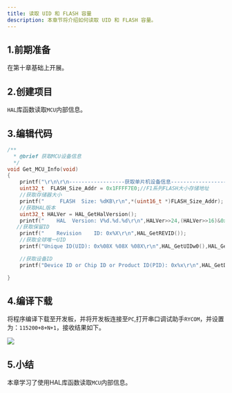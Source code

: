```yaml
---
title: 读取 UID 和 FLASH 容量
description: 本章节将介绍如何读取 UID 和 FLASH 容量。
---
```

## 1.前期准备

在第十章基础上开展。

## 2.创建项目

`HAL`库函数读取`MCU`内部信息。

## 3.编辑代码

```c
/**
  * @brief 获取MCU设备信息
  */
void Get_MCU_Info(void)
{
    printf("\r\n\r\n------------------获取单片机设备信息------------------\r\n\r\n");
    uint32_t  FLASH_Size_Addr = 0x1FFFF7E0;//F1系列FLASH大小存储地址
    //获取存储器大小
    printf("     FLASH  Size: %dKB\r\n",*(uint16_t *)FLASH_Size_Addr);
    //获取HAL版本
    uint32_t HALVer = HAL_GetHalVersion();
    printf("    HAL  Version: V%d.%d.%d\r\n",HALVer>>24,(HALVer>>16)&0xFF,(HALVer>>8)&0xFF);
   //获取保留ID
    printf("    Revision    ID: 0x%X\r\n",HAL_GetREVID());
    //获取全球唯一UID
    printf("Unique ID(UID): 0x%08X %08X %08X\r\n",HAL_GetUIDw0(),HAL_GetUIDw1(),HAL_GetUIDw2());

    //获取设备ID
    printf("Device ID or Chip ID or Product ID(PID): 0x%x\r\n",HAL_GetDEVID());

}
```

## 4.编译下载

将程序编译下载至开发板，并将开发板连接至`PC`,打开串口调试助手`RYCOM`，并设置为：`115200+8+N+1`，接收结果如下。

![](/images/nebula-pi-f103/system-info/uid.jpg)

## 5.小结

本章学习了使用HAL库函数读取`MCU`内部信息。
